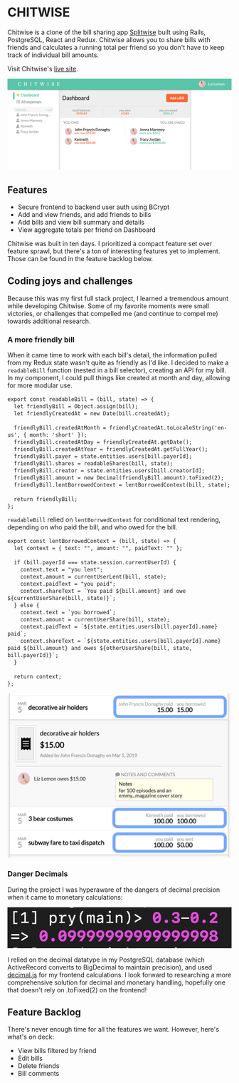 # CHITWISE

Chitwise is a clone of the bill sharing app [Splitwise](https://secure.splitwise.com/) built using Rails, PostgreSQL, React and Redux. Chitwise allows you to share bills with friends and calculates a running total per friend so you don't have to keep track of individual bill amounts.

Visit Chitwise's [live site](https://chitwise.herokuapp.com/).

![dashboard screenshot](https://github.com/mariannamullens/full-stack-project/blob/master/app/assets/images/readme_screenshot.png)

## Features

* Secure frontend to backend user auth using BCrypt
* Add and view friends, and add friends to bills
* Add bills and view bill summary and details
* View aggregate totals per friend on Dashboard

Chitwise was built in ten days. I prioritized a compact feature set over feature sprawl, but there's a ton of interesting features yet to implement. Those can be found in the feature backlog below.

## Coding joys and challenges

Because this was my first full stack project, I learned a tremendous amount while developing Chitwise. Some of my favorite moments were small victories, or challenges that compelled me (and continue to compel me) towards additional research. 

### A more friendly bill

When it came time to work with each bill's detail, the information pulled from my Redux state wasn't quite as friendly as I'd like. I decided to make a `readableBill` function (nested in a bill selector), creating an API for my bill. In my component, I could pull things like created at month and day, allowing for more modular use.

```
export const readableBill = (bill, state) => {
  let friendlyBill = Object.assign(bill);
  let friendlyCreatedAt = new Date(bill.createdAt);

  friendlyBill.createdAtMonth = friendlyCreatedAt.toLocaleString('en-us', { month: 'short' });
  friendlyBill.createdAtDay = friendlyCreatedAt.getDate();
  friendlyBill.createdAtYear = friendlyCreatedAt.getFullYear();
  friendlyBill.payer = state.entities.users[bill.payerId];
  friendlyBill.shares = readableShares(bill, state);
  friendlyBill.creator = state.entities.users[bill.creatorId];
  friendlyBill.amount = new Decimal(friendlyBill.amount).toFixed(2);
  friendlyBill.lentBorrowedContext = lentBorrowedContext(bill, state);

  return friendlyBill;
};
```
`readableBill` relied on `lentBorrwedContext` for conditional text rendering, depending on who paid the bill, and who owed for the bill.

```
export const lentBorrowedContext = (bill, state) => {
  let context = { text: "", amount: "", paidText: "" };

  if (bill.payerId === state.session.currentUserId) {
    context.text = "you lent";
    context.amount = currentUserLent(bill, state);
    context.paidText = "you paid";
    context.shareText = `You paid ${bill.amount} and owe ${currentUserShare(bill, state)}`;
  } else {
    context.text = `you borrowed`;
    context.amount = currentUserShare(bill, state);
    context.paidText = `${state.entities.users[bill.payerId].name} paid`;
    context.shareText = `${state.entities.users[bill.payerId].name} paid ${bill.amount} and owes ${otherUserShare(bill, state, bill.payerId)}`;
  }

  return context;
};
```

![conditional rendering](https://github.com/mariannamullens/full-stack-project/blob/master/app/assets/images/readme_conditional.png)

### Danger Decimals

During the project I was hyperaware of the dangers of decimal precision when it came to monetary calculations:

![float calculation](https://github.com/mariannamullens/full-stack-project/blob/master/app/assets/images/float_calculation.png)

 I relied on the decimal datatype in my PostgreSQL database (which ActiveRecord converts to BigDecimal to maintain precision), and used [decimal.js](https://github.com/MikeMcl/decimal.js/) for my frontend calculations. I look forward to researching a more comprehensive solution for decimal and monetary handling, hopefully one that doesn't rely on .toFixed(2) on the frontend!

## Feature Backlog

There's never enough time for all the features we want. However, here's what's on deck:

* View bills filtered by friend
* Edit bills
* Delete friends
* Bill comments